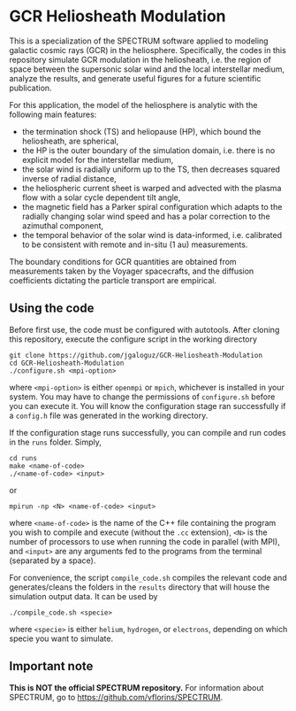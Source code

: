 # GCR Heliosheath Modulation

This is a specialization of the SPECTRUM software applied to modeling galactic cosmic rays (GCR) in the heliosphere. Specifically, the codes in this repository simulate GCR modulation in the heliosheath, i.e. the region of space between the supersonic solar wind and the local interstellar medium, analyze the results, and generate useful figures for a future scientific publication.

For this application, the model of the heliosphere is analytic with the following main features:
  - the termination shock (TS) and heliopause (HP), which bound the heliosheath, are spherical,
  - the HP is the outer boundary of the simulation domain, i.e. there is no explicit model for the interstellar medium,
  - the solar wind is radially uniform up to the TS, then decreases squared inverse of radial distance,
  - the heliospheric current sheet is warped and advected with the plasma flow with a solar cycle dependent tilt angle,
  - the magnetic field has a Parker spiral configuration which adapts to the radially changing solar wind speed and has a polar correction to the azimuthal component,
  - the temporal behavior of the solar wind is data-informed, i.e. calibrated to be consistent with remote and in-situ (1 au) measurements.

The boundary conditions for GCR quantities are obtained from measurements taken by the Voyager spacecrafts, and the diffusion coefficients dictating the particle transport are empirical.

## Using the code

Before first use, the code must be configured with autotools. After cloning this repository, execute the configure script in the working directory
```
git clone https://github.com/jgaloguz/GCR-Heliosheath-Modulation
cd GCR-Heliosheath-Modulation
./configure.sh <mpi-option>
```
where `<mpi-option>` is either `openmpi` or `mpich`, whichever is installed in your system. You may have to change the permissions of `configure.sh` before you can execute it. You will know the configuration stage ran successfully if a `config.h` file was generated in the working directory.

If the configuration stage runs successfully, you can compile and run codes in the `runs` folder. Simply,
```
cd runs
make <name-of-code>
./<name-of-code> <input>
```
or
```
mpirun -np <N> <name-of-code> <input>
```
where `<name-of-code>` is the name of the C++ file containing the program you wish to compile and execute (without the `.cc` extension), `<N>` is the number of processors to use when running the code in parallel (with MPI), and `<input>` are any arguments fed to the programs from the terminal (separated by a space).

For convenience, the script `compile_code.sh` compiles the relevant code and generates/cleans the folders in the `results` directory that will house the simulation output data. It can be used by
```
./compile_code.sh <specie>
```
where `<specie>` is either `helium`, `hydrogen`, or `electrons`, depending on which specie you want to simulate.

## Important note

**This is NOT the official SPECTRUM repository.** For information about SPECTRUM, go to https://github.com/vflorins/SPECTRUM.
